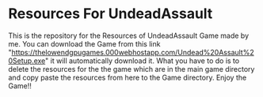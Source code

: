 # Resources For UndeadAssault
 This is the repository for the Resources of UndeadAssault Game made by me.
 You can download the Game from this link "https://thelowendgpugames.000webhostapp.com/Undead%20Assault%20Setup.exe" it will automatically download it.
 What you have to do is to delete the resources for the the game which are in the main game directory and copy paste the resources from here to the Game directory.
 Enjoy the Game!!

